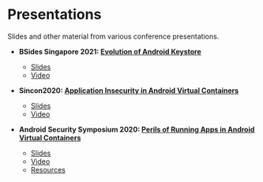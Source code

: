 # Presentations
Slides and other material from various conference presentations. 

- **BSides Singapore 2021: [Evolution of Android Keystore](BSidesSG2021_EvolutionOfAndroidKeystore.pdf)**
    - [Slides](BSidesSG2021_EvolutionOfAndroidKeystore.pdf)
    - [Video](https://www.youtube.com/watch?v=5D82-yRlrWk)

- **Sincon2020: [Application Insecurity in Android Virtual Containers](https://www.infosec-city.com/post/sin20-1-application-insecurity-android-virtual-containers)**
    - [Slides](Sincon2020.AndroidVirtualContainers.pdf)
    - [Video](https://youtu.be/4t3lVdQoMq4?list=PL58BLgHRerNSd-7wnQ3ZzS1lPkPC9y9r8&t=22786)

- **Android Security Symposium 2020: [Perils of Running Apps in Android Virtual Containers](https://android.ins.jku.at/symposium/program/)**
    - [Slides](AndroidSS2020.AndroidVirtualContainers.pdf)
    - [Video](https://www.youtube.com/watch?v=J4qI_4pLdg4&list=PL61IkVbNYniUTmprGxMnlUFxmFj79Wmpw&index=2)
    - [Resources](https://github.com/su-vikas/conbeerlib)

    

